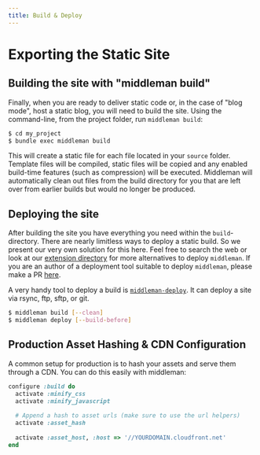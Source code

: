 ```yaml
---
title: Build & Deploy
---
```


# Exporting the Static Site

## Building the site with "middleman build"

Finally, when you are ready to deliver static code or, in the case of "blog
mode", host a static blog, you will need to build the site. Using the
command-line, from the project folder, run `middleman build`:

``` bash
$ cd my_project
$ bundle exec middleman build
```

This will create a static file for each file located in your `source` folder.
Template files will be compiled, static files will be copied and any enabled
build-time features (such as compression) will be executed. Middleman will
automatically clean out files from the build directory for you that are left
over from earlier builds but would no longer be produced.

## Deploying the site

After building the site you have everything you need within the
`build`-directory. There are nearly limitless ways to deploy a static build. So
we present our very own solution for this here. Feel free to search the web or
look at our [extension
directory](https://directory.middlemanapp.com/#/extensions/deployment) for more
alternatives to deploy `middleman`. If you are an author of a deployment tool
suitable to deploy `middleman`, please make a PR
[here](https://directory.middlemanapp.com/#/extensions/deployment).

A very handy tool to deploy a build is
[`middleman-deploy`](https://github.com/middleman-contrib/middleman-deploy). It
can deploy a site via rsync, ftp, sftp, or git.

```bash
$ middleman build [--clean]
$ middleman deploy [--build-before]
```

## Production Asset Hashing & CDN Configuration

A common setup for production is to hash your assets and serve them through a CDN. You can do this easily with middleman:

```ruby
configure :build do
  activate :minify_css
  activate :minify_javascript
  
  # Append a hash to asset urls (make sure to use the url helpers)
  activate :asset_hash
  
  activate :asset_host, :host => '//YOURDOMAIN.cloudfront.net'
end
```
